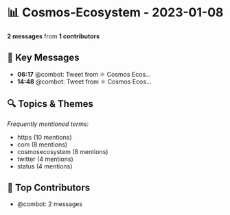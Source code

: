 # 📊 Cosmos-Ecosystem - 2023-01-08
**2 messages** from **1 contributors**

## 💬 Key Messages
- **06:17** @combot: [‌‌‌‌‎⁠](https://twitter.com/CosmosEcosystem/status/1611970310190043138)Tweet from ⚛️ Cosmos Ecos...
- **14:48** @combot: [‌‌‌‌‎⁠](https://twitter.com/CosmosEcosystem/status/1612098913137491970)Tweet from ⚛️ Cosmos Ecos...

## 🔍 Topics & Themes
*Frequently mentioned terms:*
- https (10 mentions)
- com (8 mentions)
- cosmosecosystem (8 mentions)
- twitter (4 mentions)
- status (4 mentions)

## 👥 Top Contributors
- @combot: 2 messages